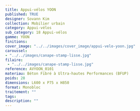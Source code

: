 ```yaml
---
title: Appui-vélos YOON 
published: TRUE
designer: Sovann Kim
collection: Mobilier urbain
category: Appui-vélos 
sub_category: 18 Appui-vélos
gamme: YOON 
finitions: 
cover_image: "../../images/cover_image/appui-velo-yoon.jpg"
caroussel: 
- "../../images/canape-stamp-lisse.jpg"
filaire: 
 - "../../images/canape-stamp-lisse.jpg"
reference: AVYOON_0101
materiau: Béton Fibré à Ultra-hautes Performances (BFUP)
poids: 28
dimensions: L600 x P75 x H850 
format: Monobloc
traitement: ""
tags: 
description: ""
---
```

